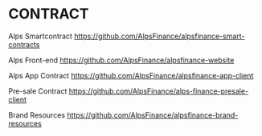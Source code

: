 # CONTRACT

Alps Smartcontract https://github.com/AlpsFinance/alpsfinance-smart-contracts

Alps Front-end https://github.com/AlpsFinance/alpsfinance-website

Alps App Contract https://github.com/AlpsFinance/alpsfinance-app-client

Pre-sale Contract https://github.com/AlpsFinance/alps-finance-presale-client

Brand Resources https://github.com/AlpsFinance/alpsfinance-brand-resources
